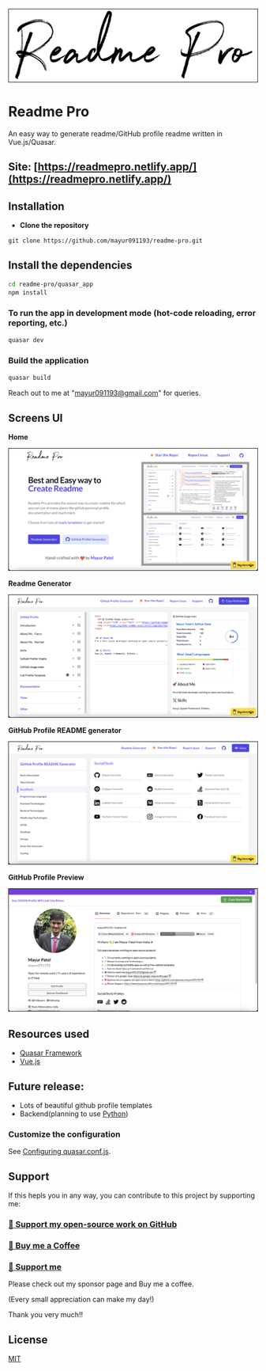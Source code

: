<p float="left">
	<kbd>
<img src="src/assets/logo.png" border="1" alt="Details"
	title="GitHub Profile README generator"  />	
	</kbd>
</p>

# Readme Pro

An easy way to generate readme/GitHub profile readme written in Vue.js/Quasar.

## Site: [https://readmepro.netlify.app/](https://readmepro.netlify.app/)

## Installation

* **Clone the repository**

```
git clone https://github.com/mayur091193/readme-pro.git
```

## Install the dependencies
```bash
cd readme-pro/quasar_app
npm install
```

### To run the app in development mode (hot-code reloading, error reporting, etc.)
```bash
quasar dev
```


### Build the application
```bash
quasar build
```

Reach out to me at "mayur091193@gmail.com" for queries.

## Screens UI
**Home**
<p float="left">
        <kbd>
<img src="src/assets/home.png" border="1" alt="Login"
        title="Home"  />
                </kbd>
</p>

**Readme Generator**
<p float="left">
	<kbd>
<img src="src/assets/readme_generator.png" border="1" alt="Home"
	title="Readme Generator"  />
		</kbd>
</p>

**GitHub Profile README generator**
<p float="left">
	<kbd>
<img src="src/assets/gh_generator.png" border="1" alt="Details"
	title="GitHub Profile README generator"  />	
	</kbd>
</p>

**GitHub Profile Preview**
<p float="left">
	<kbd>
<img src="src/assets/github_preview.png" border="1" alt="Category"
	title="GitHub Profile Preview"  />
	</kbd>
</p>

## Resources used
* [Quasar Framework](https://quasar.dev/)
* [Vue.js](https://vuejs.org/)

## Future release:
* Lots of beautiful github profile templates
* Backend(planning to use [Python](https://www.python.org/))

### Customize the configuration
See [Configuring quasar.conf.js](https://quasar.dev/quasar-cli/quasar-conf-js).

## Support

If this hepls you in any way, you can contribute to this project by supporting me:

### [💜 Support my open-source work on GitHub](https://github.com/sponsors/mayur091193)
### [💜 Buy me a Coffee](https://www.buymeacoffee.com/mayur091193)
### [💜 Support me](https://paypal.me/mayurpp)

Please check out my sponsor page and Buy me a coffee.

(Every small appreciation can make my day!)

Thank you very much!!

## License

[MIT](http://opensource.org/licenses/MIT)
